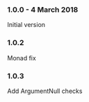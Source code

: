 ### 1.0.0 - 4 March 2018

Initial version

### 1.0.2

Monad fix

### 1.0.3

Add ArgumentNull checks
